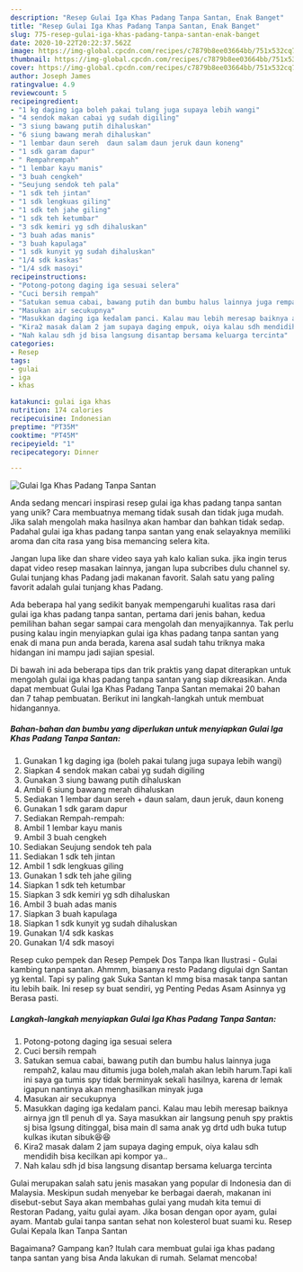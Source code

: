 ```yaml
---
description: "Resep Gulai Iga Khas Padang Tanpa Santan, Enak Banget"
title: "Resep Gulai Iga Khas Padang Tanpa Santan, Enak Banget"
slug: 775-resep-gulai-iga-khas-padang-tanpa-santan-enak-banget
date: 2020-10-22T20:22:37.562Z
image: https://img-global.cpcdn.com/recipes/c7879b8ee03664bb/751x532cq70/gulai-iga-khas-padang-tanpa-santan-foto-resep-utama.jpg
thumbnail: https://img-global.cpcdn.com/recipes/c7879b8ee03664bb/751x532cq70/gulai-iga-khas-padang-tanpa-santan-foto-resep-utama.jpg
cover: https://img-global.cpcdn.com/recipes/c7879b8ee03664bb/751x532cq70/gulai-iga-khas-padang-tanpa-santan-foto-resep-utama.jpg
author: Joseph James
ratingvalue: 4.9
reviewcount: 5
recipeingredient:
- "1 kg daging iga boleh pakai tulang juga supaya lebih wangi"
- "4 sendok makan cabai yg sudah digiling"
- "3 siung bawang putih dihaluskan"
- "6 siung bawang merah dihaluskan"
- "1 lembar daun sereh  daun salam daun jeruk daun koneng"
- "1 sdk garam dapur"
- " Rempahrempah"
- "1 lembar kayu manis"
- "3 buah cengkeh"
- "Seujung sendok teh pala"
- "1 sdk teh jintan"
- "1 sdk lengkuas giling"
- "1 sdk teh jahe giling"
- "1 sdk teh ketumbar"
- "3 sdk kemiri yg sdh dihaluskan"
- "3 buah adas manis"
- "3 buah kapulaga"
- "1 sdk kunyit yg sudah dihaluskan"
- "1/4 sdk kaskas"
- "1/4 sdk masoyi"
recipeinstructions:
- "Potong-potong daging iga sesuai selera"
- "Cuci bersih rempah"
- "Satukan semua cabai, bawang putih dan bumbu halus lainnya juga rempah2, kalau mau ditumis juga boleh,malah akan lebih harum.Tapi kali ini saya ga tumis spy tidak berminyak sekali hasilnya, karena dr lemak igapun nantinya akan menghasilkan minyak juga"
- "Masukan air secukupnya"
- "Masukkan daging iga kedalam panci. Kalau mau lebih meresap baiknya airnya jgn tll penuh dl ya. Saya masukkan air langsung penuh spy praktis sj bisa lgsung ditinggal, bisa main dl sama anak yg drtd udh buka tutup kulkas ikutan sibuk😆😆"
- "Kira2 masak dalam 2 jam supaya daging empuk, oiya kalau sdh mendidih bisa kecilkan api kompor ya.."
- "Nah kalau sdh jd bisa langsung disantap bersama keluarga tercinta"
categories:
- Resep
tags:
- gulai
- iga
- khas

katakunci: gulai iga khas 
nutrition: 174 calories
recipecuisine: Indonesian
preptime: "PT35M"
cooktime: "PT45M"
recipeyield: "1"
recipecategory: Dinner

---
```



![Gulai Iga Khas Padang Tanpa Santan](https://img-global.cpcdn.com/recipes/c7879b8ee03664bb/751x532cq70/gulai-iga-khas-padang-tanpa-santan-foto-resep-utama.jpg)

Anda sedang mencari inspirasi resep gulai iga khas padang tanpa santan yang unik? Cara membuatnya memang tidak susah dan tidak juga mudah. Jika salah mengolah maka hasilnya akan hambar dan bahkan tidak sedap. Padahal gulai iga khas padang tanpa santan yang enak selayaknya memiliki aroma dan cita rasa yang bisa memancing selera kita.

Jangan lupa like dan share video saya yah kalo kalian suka. jika ingin terus dapat video resep masakan lainnya, jangan lupa subcribes dulu channel sy. Gulai tunjang khas Padang jadi makanan favorit. Salah satu yang paling favorit adalah gulai tunjang khas Padang.

Ada beberapa hal yang sedikit banyak mempengaruhi kualitas rasa dari gulai iga khas padang tanpa santan, pertama dari jenis bahan, kedua pemilihan bahan segar sampai cara mengolah dan menyajikannya. Tak perlu pusing kalau ingin menyiapkan gulai iga khas padang tanpa santan yang enak di mana pun anda berada, karena asal sudah tahu triknya maka hidangan ini mampu jadi sajian spesial.


Di bawah ini ada beberapa tips dan trik praktis yang dapat diterapkan untuk mengolah gulai iga khas padang tanpa santan yang siap dikreasikan. Anda dapat membuat Gulai Iga Khas Padang Tanpa Santan memakai 20 bahan dan 7 tahap pembuatan. Berikut ini langkah-langkah untuk membuat hidangannya.

<!--inarticleads1-->

##### Bahan-bahan dan bumbu yang diperlukan untuk menyiapkan Gulai Iga Khas Padang Tanpa Santan:

1. Gunakan 1 kg daging iga (boleh pakai tulang juga supaya lebih wangi)
1. Siapkan 4 sendok makan cabai yg sudah digiling
1. Gunakan 3 siung bawang putih dihaluskan
1. Ambil 6 siung bawang merah dihaluskan
1. Sediakan 1 lembar daun sereh + daun salam, daun jeruk, daun koneng
1. Gunakan 1 sdk garam dapur
1. Sediakan  Rempah-rempah:
1. Ambil 1 lembar kayu manis
1. Ambil 3 buah cengkeh
1. Sediakan Seujung sendok teh pala
1. Sediakan 1 sdk teh jintan
1. Ambil 1 sdk lengkuas giling
1. Gunakan 1 sdk teh jahe giling
1. Siapkan 1 sdk teh ketumbar
1. Siapkan 3 sdk kemiri yg sdh dihaluskan
1. Ambil 3 buah adas manis
1. Siapkan 3 buah kapulaga
1. Siapkan 1 sdk kunyit yg sudah dihaluskan
1. Gunakan 1/4 sdk kaskas
1. Gunakan 1/4 sdk masoyi


Resep cuko pempek dan Resep Pempek Dos Tanpa Ikan Ilustrasi - Gulai kambing tanpa santan. Ahmmm, biasanya resto Padang digulai dgn Santan yg kental. Tapi sy paling gak Suka Santan kl mmg bisa masak tanpa santan itu lebih baik. Ini resep sy buat sendiri, yg Penting Pedas Asam Asinnya yg Berasa pasti. 

<!--inarticleads2-->

##### Langkah-langkah menyiapkan Gulai Iga Khas Padang Tanpa Santan:

1. Potong-potong daging iga sesuai selera
1. Cuci bersih rempah
1. Satukan semua cabai, bawang putih dan bumbu halus lainnya juga rempah2, kalau mau ditumis juga boleh,malah akan lebih harum.Tapi kali ini saya ga tumis spy tidak berminyak sekali hasilnya, karena dr lemak igapun nantinya akan menghasilkan minyak juga
1. Masukan air secukupnya
1. Masukkan daging iga kedalam panci. Kalau mau lebih meresap baiknya airnya jgn tll penuh dl ya. Saya masukkan air langsung penuh spy praktis sj bisa lgsung ditinggal, bisa main dl sama anak yg drtd udh buka tutup kulkas ikutan sibuk😆😆
1. Kira2 masak dalam 2 jam supaya daging empuk, oiya kalau sdh mendidih bisa kecilkan api kompor ya..
1. Nah kalau sdh jd bisa langsung disantap bersama keluarga tercinta


Gulai merupakan salah satu jenis masakan yang popular di Indonesia dan di Malaysia. Meskipun sudah menyebar ke berbagai daerah, makanan ini disebut-sebut Saya akan membahas gulai yang mudah kita temui di Restoran Padang, yaitu gulai ayam. Jika bosan dengan opor ayam, gulai ayam. Mantab gulai tanpa santan sehat non kolesterol buat suami ku. Resep Gulai Kepala Ikan Tanpa Santan 

Bagaimana? Gampang kan? Itulah cara membuat gulai iga khas padang tanpa santan yang bisa Anda lakukan di rumah. Selamat mencoba!
